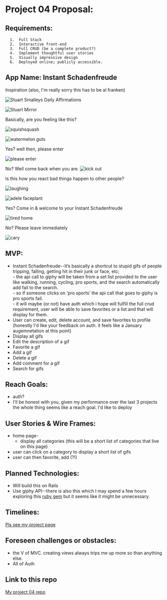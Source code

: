 # Project 04 Proposal:

## Requirements:

      1.  Full Stack
      2.  Interactive front-end
      3.  Full CRUD (be a complete product?)
      4.  Implement thoughtful user stories
      5.  Visually impressive design
      6.  Deployed online; publicly accessible.

## App Name: Instant Schadenfreude
Inspiration (also, I'm really sorry this has to be al franken)
      
![Stuart Smalleys Daily Affirmations](http://i1.ytimg.com/vi/6ldAQ6Rh5ZI/mqdefault.jpg)
      
![Stuart Mirror](http://dmr2dn0zhdkwo.cloudfront.net/wp-content/uploads/2016/05/stuart-smalley.jpg)

Basically, are you feeling like this?

![squishsquash](https://i.imgur.com/poLI3e2.gif)
      
![watermelon guts](https://i.imgur.com/YhcjXkQ.gif)
      
Yes?
well then, please enter      

![please enter](http://moziru.com/images/door-clipart-animated-gif-9.gif)
      
No?
Well come back when you are.
![kick out](https://vignette.wikia.nocookie.net/disneyskickinit/images/d/de/Drop_kick.gif/revision/latest?cb=20130529224939)

Is this how you react bad things happen to other people?

![laughing](https://media1.tenor.com/images/eaea680232800fa703fad66e067c0b5d/tenor.gif?itemid=4866628)

![adele faceplant](https://i.pinimg.com/originals/a3/64/34/a36434f9785fe9b749805fd22eb53c26.gif)

Yes?
Come in & welcome to your Instant Schadenfreude 
      
  ![tired home](http://gph.is/2bKttMX)
  
  No?
  Please leave immediately
  
  ![cary](https://media.giphy.com/media/Bt6RvwFsIMU8M/giphy.gif)

## MVP: 
  - Instant Schadenfreude--It’s basically a shortcut to stupid gifs of people tripping, falling, getting hit in their junk or face, etc;  
        - the api call to giphy will be taken from a set list provided to the user like walking, running, cycling, pro sports, and the search automatically add fail to the search.  
        - so if someone clicks on ‘pro sports’ the api call that goes to giphy is pro sports fail.  
        - it will maybe (or not) have auth which i hope will fulfill the full crud requirement, user will be able to save favorites or a list and that will display for them.
  - User can create, edit, delete account, and save favorites to profile (honestly I'd like your feedback on auth.  it feels like a January augemnetation at this point)
  - Display all gifs
  - Edit the description of a gif
  - Favorite a gif
  - Add a gif
  - Delete a gif
  - Add comment for a gif
  - Search for gifs
## Reach Goals:
  - auth?  
  -  I'll be honest with you, given my performance over the last 3 projects the whole thing seems like a reach goal.  I'd like to deploy
## User Stories & Wire Frames:
  - home page-
      - display all categories (this will be a short list of categories that live on this page)
   - user can click on a category to display a short list of gifs
   - user can then favorite, add (?!)

## Planned Technologies:
  - Will build this on Rails
  - Use giphy API--there is also this which I may spend a few hours exploring this [ruby gem](https://github.com/sebasoga/giphy) but it seems like it might be unnecessary.
  
  
## Timelines:
[Pls see my project page](https://github.com/alee092017/Project04_and_LastDayReq/projects/1)

## Foreseen challenges or obstacles:

 - the V of MVC.  creating views always trips me up more so than anything else.
 - All of Auth

## Link to this repo
[My project 04 repo](https://github.com/alee092017/Project04_and_LastDayReq)




